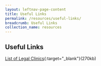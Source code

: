 ```yaml
---
layout: leftnav-page-content
title: Useful Links
permalink: /resources/useful-links/
breadcrumb: Useful Links
collection_name: resources
---
```

Useful Links
---

[List of Legal Clinics](/files/LAB_list_of_legal_clinics.pdf){:target="_blank"}(270kb)


